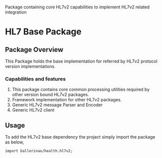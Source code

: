 Package containing core HL7v2 capabilities to implement HL7v2 related integration

# HL7 Base Package

## Package Overview
This Package holds the base implementation for referred by HL7v2 protocol version implementations. 

### Capabilities and features
1. This package contains core common processing utilities required by other version bound HL7v2 packages.
2. Framework implementation for other HL7v2 packages. 
3. Generic HL7v2 message Parser and Encoder
4. Generic HL7v2 client

## Usage
To add the HL7v2 base dependency the project simply import the package as below,
```ballerina
import ballerinax/health.hl7v2;
```
